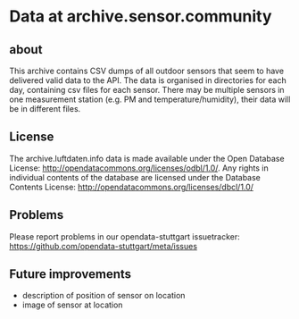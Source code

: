 # Data at archive.sensor.community

## about

This archive contains CSV dumps of all outdoor sensors that seem to have delivered valid data to the API.
The data is organised in directories for each day, containing csv files for each sensor.
There may be multiple sensors in one measurement station (e.g. PM and temperature/humidity), their data will be in different files.

## License

The archive.luftdaten.info data is made available under the Open Database License: http://opendatacommons.org/licenses/odbl/1.0/. Any rights in individual contents of the database are licensed under the Database Contents License: http://opendatacommons.org/licenses/dbcl/1.0/


## Problems

Please report problems in our opendata-stuttgart issuetracker: https://github.com/opendata-stuttgart/meta/issues

## Future improvements

- description of position of sensor on location
- image of sensor at location
